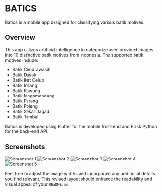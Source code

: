 # BATICS

Batics is a mobile app designed for classifying various batik motives.

## Overview

This app utilizes artificial intelligence to categorize user-provided images into 10 distinctive batik motives from Indonesia. The supported batik motives include:

- Batik Cendrawasih
- Batik Dayak
- Batik Ikat Celup
- Batik Insang
- Batik Kawung
- Batik Megamendung
- Batik Parang
- Batik Poleng
- Batik Sekar Jagad
- Batik Tambal

Batics is developed using Flutter for the mobile front-end and Flask Python for the back-end API.

## Screenshots

![Screenshot 1](https://github.com/brnsbrn/Batics-Mobile/assets/113587270/1d1f75a6-d50f-421f-a020-797620fcf409)
![Screenshot 2](https://github.com/brnsbrn/Batics-Mobile/assets/113587270/1a9b8133-97d3-4427-90f3-dae090a7b19a)
![Screenshot 3](https://github.com/brnsbrn/Batics-Mobile/assets/113587270/b286f7b6-8c53-4e9f-b634-6b15796d4f2c)
![Screenshot 4](https://github.com/brnsbrn/Batics-Mobile/assets/113587270/b39e6b74-1c05-46e9-8f42-2b88eba91d1b)
![Screenshot 5](https://github.com/brnsbrn/Batics-Mobile/assets/113587270/9c906f81-330b-40a8-b336-53e5aaf15eef)

Feel free to adjust the image widths and incorporate any additional details you find relevant. This revised layout should enhance the readability and visual appeal of your `README.md`.
